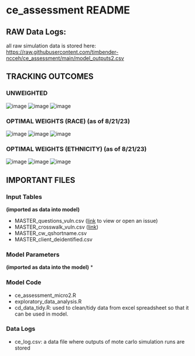 # ce_assessment README
## RAW Data Logs:
all raw simulation data is stored here: https://raw.githubusercontent.com/timbender-ncceh/ce_assessment/main/model_outputs2.csv

## TRACKING OUTCOMES
### UNWEIGHTED
![image](https://github.com/timbender-ncceh/ce_assessment/assets/105810134/b70a00cc-5333-455c-9450-747b9c180a9f)
![image](https://github.com/timbender-ncceh/ce_assessment/assets/105810134/cf727c49-b650-474c-84b0-fc0433bf2919)
![image](https://github.com/timbender-ncceh/ce_assessment/assets/105810134/7c7c0713-a72d-4127-8956-0c68a67e61a6)

### OPTIMAL WEIGHTS (RACE) (as of 8/21/23)
![image](https://github.com/timbender-ncceh/ce_assessment/assets/105810134/ccc2665a-a7ad-43f4-bb51-c8dc4f679627)
![image](https://github.com/timbender-ncceh/ce_assessment/assets/105810134/1c8b648d-7f1b-41f2-b767-2bf865343df7)
![image](https://github.com/timbender-ncceh/ce_assessment/assets/105810134/5211eaa6-d314-487a-86d5-21963014c130)

### OPTIMAL WEIGHTS (ETHNICITY) (as of 8/21/23)
![image](https://github.com/timbender-ncceh/ce_assessment/assets/105810134/b70a00cc-5333-455c-9450-747b9c180a9f)
![image](https://github.com/timbender-ncceh/ce_assessment/assets/105810134/bc3bd728-bd61-4b81-a3b6-42873adf431d)
![image](https://github.com/timbender-ncceh/ce_assessment/assets/105810134/2e7cb28a-1e13-4285-8e6f-63c3ed2cf2f5)




## IMPORTANT FILES
### Input Tables 
**(imported as data into model)**
* MASTER_questions_vuln.csv ([link](https://github.com/timbender-ncceh/ce_assessment/blob/main/MASTER_questions_vuln.csv) to view or open an issue)
* MASTER_crosswalk_vuln.csv ([link](https://github.com/timbender-ncceh/ce_assessment/blob/main/MASTER_crosswalk_vuln.csv))
* MASTER_cw_qshortname.csv
* MASTER_client_deidentified.csv
### Model Parameters
**(imported as data into the model)**
* 
### Model Code
* ce_assessment_micro2.R
* exploratory_data_analysis.R
* cd_data_tidy.R: used to clean/tidy data from excel spreadsheet so that it can be used in model.  
### Data Logs
* ce_log.csv: a data file where outputs of mote carlo simulation runs are stored

